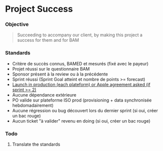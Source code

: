# Project Success

### Objective
> Succeeding to accompany our client, by making this project a success for them and for BAM

### Standards
- Critère de succès connus, BAMED et mesurés (fixé avec le payeur)
- Projet réussi sur le questionnaire BAM
- Sponsor présent à la review ou à la précédente
- Sprint réussi (Sprint Goal atteint et nombre de points >= forecast)
- [Launch in production (each plateform) or Apple agreement asked (if sprint >= 2)](/project-standards/project-success/production.s.md)
- Aucune dépendance extérieure
- PO valide sur plateforme ISO prod (provisioning + data synchronisée hebdomadairement)
- Aucune régression ou bug découvert lors du dernier sprint (si oui, créer un bac rouge)
- Aucun ticket "à valider" revenu en doing (si oui, créer un bac rouge)

### Todo
1. Translate the standards

